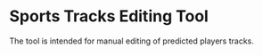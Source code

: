 # Sports Tracks Editing Tool
The tool is intended for manual editing of  predicted players tracks.  
